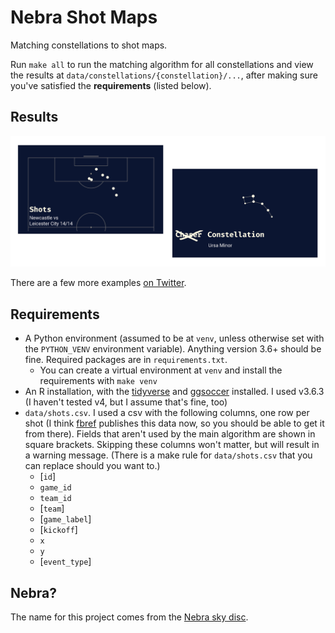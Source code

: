 # Nebra Shot Maps

Matching constellations to shot maps.

Run `make all` to run the matching algorithm for all constellations and view the results at `data/constellations/{constellation}/...`, after making sure you've satisfied the **requirements** (listed below).

## Results

![](README/example.png)

There are a few more examples [on Twitter](https://twitter.com/Torvaney/status/1518993765830176770).


## Requirements

* A Python environment (assumed to be at `venv`, unless otherwise set with the `PYTHON_VENV` environment variable). Anything version 3.6+ should be fine. Required packages are in `requirements.txt`.
  - You can create a virtual environment at `venv` and install the requirements with `make venv`
* An R installation, with the [tidyverse](https://github.com/tidyverse/tidyverse) and [ggsoccer](https://github.com/Torvaney/ggsoccer) installed. I used v3.6.3 (I haven't tested v4, but I assume that's fine, too)
* `data/shots.csv`. I used a csv with the following columns, one row per shot (I think [fbref](https://fbref.com/en/) publishes this data now, so you should be able to get it from there). Fields that aren't used by the main algorithm are shown in square brackets. Skipping these columns won't matter, but will result in a warning message. (There is a make rule for `data/shots.csv` that you can replace should you want to.)
  - [`id`]
  - `game_id`
  - `team_id`
  - [`team`]
  - [`game_label`]
  - [`kickoff`]
  - `x`
  - `y`
  - [`event_type`]


## Nebra?

The name for this project comes from the [Nebra sky disc](https://en.wikipedia.org/wiki/Nebra_sky_disc).
